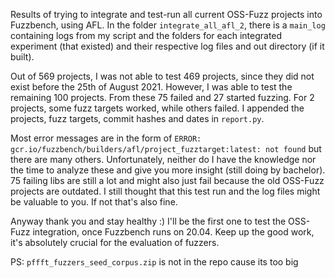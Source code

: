 Results of trying to integrate and test-run all current OSS-Fuzz projects into Fuzzbench, using AFL. In the folder 
`integrate_all_afl_2`, there is a `main_log` containing logs from my script and the folders for each integrated experiment
(that existed) and their respective log files and out directory (if it built). 

Out of 569 projects, I was not able to test 469 projects, since they did not exist before the 25th of August 2021.
However, I was able to test the remaining 100 projects. From these 75 failed and 27 started fuzzing. For 2 projects, 
some fuzz targets worked, while others failed. I appended the projects, fuzz targets, commit hashes and dates in 
`report.py`. 

Most error messages are in the form of `ERROR: gcr.io/fuzzbench/builders/afl/project_fuzztarget:latest: not found` but 
there are many others. Unfortunately, neither do I have the knowledge nor the time to analyze these and give you more 
insight (still doing by bachelor). 75 failing libs are still a lot and might also just fail because the old OSS-Fuzz 
projects are outdated. I still thought that this test run and the log files might be valuable to you. If not that's 
also fine.

Anyway thank you and stay healthy :) I'll be the first one to test the OSS-Fuzz integration, once Fuzzbench runs on 
20.04. Keep up the good work, it's absolutely crucial for the evaluation of fuzzers.


PS: `pffft_fuzzers_seed_corpus.zip` is not in the repo cause its too big

